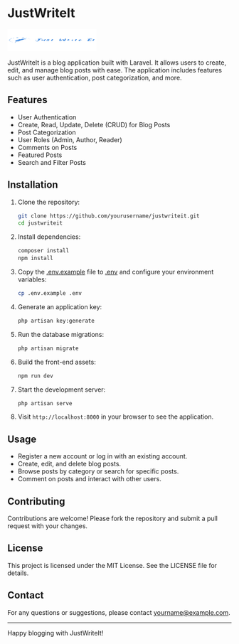 # JustWriteIt

<img src="public/logo-side-text.svg" alt="JustWriteIt Logo" width="200" height="50">

JustWriteIt is a blog application built with Laravel. It allows users to create,
edit, and manage blog posts with ease. The application includes features such as
user authentication, post categorization, and more.

## Features

- User Authentication
- Create, Read, Update, Delete (CRUD) for Blog Posts
- Post Categorization
- User Roles (Admin, Author, Reader)
- Comments on Posts
- Featured Posts
- Search and Filter Posts

## Installation

1. Clone the repository:

   ```sh
   git clone https://github.com/yourusername/justwriteit.git
   cd justwriteit
   ```

2. Install dependencies:

   ```sh
   composer install
   npm install
   ```

3. Copy the [.env.example](http://_vscodecontentref_/1) file to
   [.env](http://_vscodecontentref_/2) and configure your environment variables:

   ```sh
   cp .env.example .env
   ```

4. Generate an application key:

   ```sh
   php artisan key:generate
   ```

5. Run the database migrations:

   ```sh
   php artisan migrate
   ```

6. Build the front-end assets:

   ```sh
   npm run dev
   ```

7. Start the development server:

   ```sh
   php artisan serve
   ```

8. Visit `http://localhost:8000` in your browser to see the application.

## Usage

- Register a new account or log in with an existing account.
- Create, edit, and delete blog posts.
- Browse posts by category or search for specific posts.
- Comment on posts and interact with other users.

## Contributing

Contributions are welcome! Please fork the repository and submit a pull request
with your changes.

## License

This project is licensed under the MIT License. See the LICENSE file for
details.

## Contact

For any questions or suggestions, please contact
[yourname@example.com](mailto:yourname@example.com).

---

Happy blogging with JustWriteIt!
